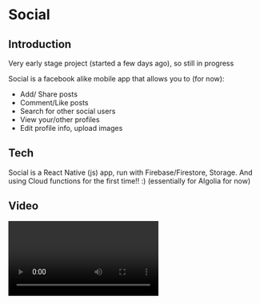 # Social

## Introduction

Very early stage project (started a few days ago), so still in progress

Social is a facebook alike mobile app that allows you to (for now):

- Add/ Share posts
- Comment/Like posts
- Search for other social users
- View your/other profiles
- Edit profile info, upload images

## Tech

Social is a React Native (js) app, run with Firebase/Firestore, Storage.
And using Cloud functions for the first time!! :) (essentially for Algolia for now)

## Video

![screenshot](social.MP4)
